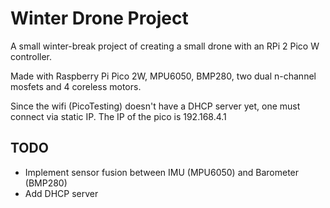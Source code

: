 # Winter Drone Project

A small winter-break project of creating a small drone with an RPi 2 Pico W controller.

Made with Raspberry Pi Pico 2W, MPU6050, BMP280, two dual n-channel mosfets and 4 coreless motors.

Since the wifi (PicoTesting) doesn't have a DHCP server yet, one must connect via static IP. The IP of the pico is 192.168.4.1

## TODO
- Implement sensor fusion between IMU (MPU6050) and Barometer (BMP280)
- Add DHCP server
